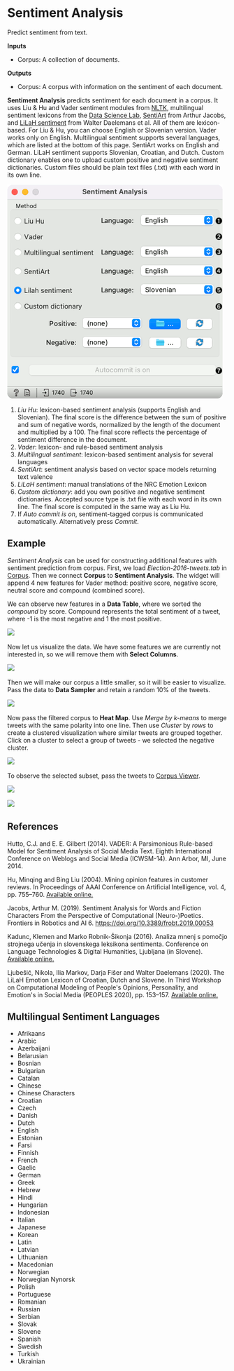 Sentiment Analysis
==================

Predict sentiment from text.

**Inputs**

- Corpus: A collection of documents.

**Outputs**

- Corpus: A corpus with information on the sentiment of each document.

**Sentiment Analysis** predicts sentiment for each document in a corpus. It uses Liu & Hu and Vader sentiment modules from [NLTK](http://www.nltk.org/api/nltk.sentiment.html), multilingual sentiment lexicons from the [Data Science Lab](https://sites.google.com/site/datascienceslab/projects/multilingualsentiment), [SentiArt](https://www.frontiersin.org/articles/10.3389/frobt.2019.00053/full) from Arthur Jacobs, and [LiLaH sentiment](http://hdl.handle.net/11356/1318) from Walter Daelemans et al. All of them are lexicon-based. For Liu & Hu, you can choose English or Slovenian version. Vader works only on English. Multilingual sentiment supports several languages, which are listed at the bottom of this page. SentiArt works on English and German. LiLaH sentiment supports Slovenian, Croatian, and Dutch. Custom dictionary enables one to upload custom positive and negative sentiment dictionaries. Custom files should be plain text files (.txt) with each word in its own line.

![](images/SentimentAnalysis-stamped.png)

1. *Liu Hu*: lexicon-based sentiment analysis (supports English and Slovenian). The final score is the difference between the sum of positive and sum of negative words, normalized by the length of the document and multiplied by a 100. The final score reflects the percentage of sentiment difference in the document.
2. *Vader*: lexicon- and rule-based sentiment analysis
3. *Multilingual sentiment*: lexicon-based sentiment analysis for several languages
4. *SentiArt*: sentiment analysis based on vector space models returning text valence
5. *LiLaH sentiment*: manual translations of the NRC Emotion Lexicon
6. *Custom dictionary*: add you own positive and negative sentiment dictionaries. Accepted source type is .txt file with each word in its own line. The final score is computed in the same way as Liu Hu.
7. If *Auto commit is on*, sentiment-tagged corpus is communicated automatically. Alternatively press *Commit*.

Example
-------

*Sentiment Analysis* can be used for constructing additional features with sentiment prediction from corpus. First, we load *Election-2016-tweets.tab* in [Corpus](corpus-widget.md). Then we connect **Corpus** to **Sentiment Analysis**. The widget will append 4 new features for Vader method: positive score, negative score, neutral score and compound (combined score).

We can observe new features in a **Data Table**, where we sorted the *compound* by score. Compound represents the total sentiment of a tweet, where -1 is the most negative and 1 the most positive.

![](images/Sentiment-DataTable.png)

Now let us visualize the data. We have some features we are currently not interested in, so we will remove them with **Select Columns**.

![](images/Sentiment-SelectColumns.png)

Then we will make our corpus a little smaller, so it will be easier to visualize. Pass the data to **Data Sampler** and retain a random 10% of the tweets.

![](images/Sentiment-DataSampler.png)

Now pass the filtered corpus to **Heat Map**. Use *Merge by k-means* to merge tweets with the same polarity into one line. Then use *Cluster* by *rows* to create a clustered visualization where similar tweets are grouped together. Click on a cluster to select a group of tweets - we selected the negative cluster.

![](images/Sentiment-HeatMap.png)

To observe the selected subset, pass the tweets to [Corpus Viewer](corpusviewer.md).

![](images/Sentiment-CorpusViewer.png)

![](images/Sentiment-workflow.png)

References
----------

Hutto, C.J. and E. E. Gilbert (2014). VADER: A Parsimonious Rule-based Model for Sentiment Analysis of Social Media Text. Eighth International Conference on Weblogs and Social Media (ICWSM-14). Ann Arbor, MI, June 2014.

Hu, Minqing and Bing Liu (2004). Mining opinion features in customer reviews. In Proceedings of AAAI Conference on Artificial Intelligence, vol. 4, pp. 755–760. [Available online.](http://www.aaai.org/Papers/AAAI/2004/AAAI04-119.pdf)

Jacobs, Arthur M. (2019). Sentiment Analysis for Words and Fiction Characters From the Perspective of Computational (Neuro-)Poetics. Frontiers in Robotics and AI 6. https://doi.org/10.3389/frobt.2019.00053

Kadunc, Klemen and Marko Robnik-Šikonja (2016). Analiza mnenj s pomočjo strojnega učenja in slovenskega leksikona sentimenta. Conference on Language Technologies & Digital Humanities, Ljubljana (in Slovene). [Available online.](http://www.sdjt.si/wp/wp-content/uploads/2016/09/JTDH-2016_Kadunc-et-al_Analiza-mnenj-s-pomocjo-strojnega-ucenja.pdf)

Ljubešić, Nikola, Ilia Markov, Darja Fišer and Walter Daelemans (2020). The LiLaH Emotion Lexicon of Croatian, Dutch and Slovene. In Third Workshop on Computational Modeling of People's Opinions, Personality, and Emotion's in Social Media (PEOPLES 2020), pp. 153–157. [Available online.](https://aclanthology.org/2020.peoples-1.15)

## Multilingual Sentiment Languages

- Afrikaans
- Arabic
- Azerbaijani
- Belarusian
- Bosnian
- Bulgarian
- Catalan
- Chinese
- Chinese Characters
- Croatian
- Czech
- Danish
- Dutch
- English
- Estonian
- Farsi
- Finnish
- French
- Gaelic
- German
- Greek
- Hebrew
- Hindi
- Hungarian
- Indonesian
- Italian
- Japanese
- Korean
- Latin
- Latvian
- Lithuanian
- Macedonian
- Norwegian
- Norwegian Nynorsk
- Polish
- Portuguese
- Romanian
- Russian
- Serbian
- Slovak
- Slovene
- Spanish
- Swedish
- Turkish
- Ukrainian
